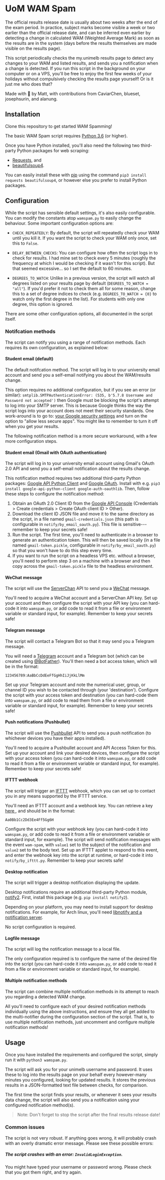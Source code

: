 # UoM WAM Spam

The official results release date is usually about two weeks after
the end of the exam period.  In practice, subject marks become visible
a week or two earlier than the official release date, and can be
inferred even earlier by detecting a change in calculated WAM (Weighted
Average Mark) as soon as the results are in the system (days before the
results themselves are made visible on the results page).

This script periodically checks the my.unimelb results page to detect
any changes to your WAM and listed results, and sends you a notification
when a change is detected.
If you run this script in the background on your computer or on a VPS,
you'll be free to enjoy the first few weeks of your holidays without
compulsively checking the results page yourself!
Or is it just me who does that?

Made with :purple_heart: by Matt, with contributions from CaviarChen,
blueset, josephsurin, and alanung.


## Installation

Clone this repository to get started WAM Spamming!

The basic WAM Spam script requires [Python 3.6](https://www.python.org/)
(or higher).

Once you have Python installed, you'll also need the following two
third-party Python packages for web scraping:

* [Requests](https://2.python-requests.org/en/master/), and 
* [beautifulsoup4](https://www.crummy.com/software/BeautifulSoup/bs4/doc/).

You can easily install these with [pip](https://pypi.python.org/pypi/pip)
using the command `pip3 install requests beautifulsoup4`, or however else
you prefer to install Python packages.


## Configuration

While the script has sensible default settings, it's also easily configurable.
You can modify the constants atop `wamspam.py` to easily change the behaviour.
Some important configuration options are:

* `CHECK_REPEATEDLY`: By default, the script will repeatedly check your WAM
until you kill it.
If you want the script to check your WAM only once, set this to `False`.

* `DELAY_BETWEEN_CHECKS`: You can configure how often the script logs in to
check for results.
I had mine set to check every 5 minutes (roughly the frequency at which I
would be checking if it wasn't for this script). But that seemed excessive...
so I set the default to 60 minutes.

* `DEGREES_TO_WATCH`: Unlike in a previous version, the script will watch all
degrees listed on your results page by default (`DEGREES_TO_WATCH = "all"`).
If you'd prefer it not to check them all for some reason, change this to a set
of degree indices to check (e.g. `DEGREES_TO_WATCH = {0}` to watch only the
first degree in the list). For students with only one degree, this option is
ignored.

There are some other configuration options, all documented in the script itself.

### Notifcation methods

The script can notify you using a range of notification methods. Each requires
its own configuration, as explained below:

#### Student email (default)

The default notifcation method. The script will log in to your university email
account and send you a self-email notifying you about the WAM/results change.

This option requires no additional configuration, but if you see an error (or
similar):
`smtplib.SMTPAuthenticationError: (535, b'5.7.8 Username and Password not accepted')`
then Google must be blocking the script's attempt to log into your SMTP server.
This is because Google thinks the way the script logs into your account does not
meet their security standards.  One work-around is to go to: [your Google
security settings](https://myaccount.google.com/u/2/lesssecureapps?pageId=none)
and turn on the option to "allow less secure apps".
You might like to remember to turn it off when you get your results.

The following notification method is a more secure workaround, with a few more
configuration steps.


#### Student email (Gmail with OAuth authentication)

The script will log in to your university email account using Gmail's OAuth 2.0
API and send you a self-email notification about the results change.

This notification method requires two additional third-party Python packages:
[Google API Python Client](https://github.com/googleapis/google-api-python-client) 
and [Google OAuth](https://github.com/googleapis/google-auth-library-python-oauthlib).
Install with e.g. `pip3 install google-api-python-client google-auth-oauthlib`.
Then, follow these steps to configure the notification method:

1. Obtain an OAuth 2.0 Client ID from the [Google API Console](https://console.developers.google.com)
   (Credentials > Create credentials > Create OAuth client ID > Other).
2. Download the client ID JSON file and move it to the same directory as the
   script, in a file named `gmail-credentials.json` (this path is configurable
   in `notify/by_email_oauth.py`). This file is sensitive---remember to keep
   your secrets safe!
3. Run the script. The first time, you'll need to authenticate in a browser to
   generate an authentication token. This will then be saved locally (in a file
   named `gmail-token.pickle`, configurable in `notify/by_email_oauth.py`) so
   that you won't have to do this step every time.
4. If you want to run the script on a headless VPS etc. without a browser,
   you'll need to perform step 3 on a machine with a browser and then copy
   across the `gmail-token.pickle` file to the headless environment.


#### WeChat message

The script will use the [ServerChan](https://sc.ftqq.com) API to send you a
[WeChat](https://wechat.com) message.

You'll need to acquire a WeChat account and a ServerChan API key.
Set up your account and then configure the script with your API key
(you can hard-code it into `wamspam.py`, or add code to read it from a file 
or environment variable or standard input, for example).
Remember to keep your secrets safe!


#### Telegram message

The script will contact a Telegram Bot so that it may send you a Telegram
message.

You will need a [Telegram](https://telegram.org) account and a Telegram bot
(which can be created using [@BotFather](https://t.me/botfather)).
You'll then need a bot access token, which will be in the format:

```
123456789:AaBbCcDdEeFfGgHhIiJjKkLlMm
```

Set up your Telegram account and note the numerical user, group, or channel ID
you wish to be contacted through (your 'destination').
Configure the script with your access token and destination (you can hard-code
them into `wamspam.py`, or add code to read them from a file or environment
variable or standard input, for example).
Remember to keep your secrets safe!


#### Push notifications (Pushbullet)

The script will use the [Pushbullet](https://www.pushbullet.com) API to send
you a push notification (to whichever devices you have their apps installed).

You'll need to acquire a Pushbullet account and API Access Token for this.
Set up your account and link your desired devices, then configure the script
with your access token (you can hard-code it into `wamspam.py`, or add code to
read it from a file or environment variable or standard input, for example).
Remember to keep your secrets safe!


#### IFTTT webhook

The script will trigger an [IFTTT](https://ifttt.com) webhook, which you can
set up to contact you in any means supported by the IFTTT service.

You'll need an IFTTT account and a webhook key. You can retrieve a key [here
](https://ifttt.com/maker_webhooks), and should be in the format:

```
Aa0Bb1Cc2Dd3Ee4Ff5Gg6H
```

Configure the script with your webhook key (you can hard-code it into
`wamspam.py`, or add code to read it from a file or environment variable or
standard input, for example).
The script will send notification messages with the event `wam-spam`, with
`value1` set to the subject of the notification and `value2` set to the
body text. Set up an IFTTT applet to respond to this event, and enter the
webhook key into the script at runtime, or hard-code it into
`notify/by_ifttt.py`.
Remember to keep your secrets safe!


#### Desktop notification

The script will trigger a desktop notification displaying the update.

Desktop notifications require an additional third-party Python module,
[notify2](notify2.readthedocs.org). First, install this package (e.g.
`pip install notify2`).

Depending on your platform, you may need to install support for desktop
notifications. For example, for Arch linux, you'll need [libnotify and a
notification server](https://wiki.archlinux.org/index.php/Desktop_notifications).

No script configuration is required.

#### Logfile message

The script will log the notification message to a local file.

The only configuration required is to configure the name of the desired file
into the script (you can hard-code it into `wamspam.py`, or add code to read
it from a file or environment variable or standard input, for example).


#### Multiple notification methods

The script can combine multiple notification methods in its attempt to reach
you regarding a detected WAM change.

All you'll need to configure each of your desired notification methods
individually using the above instructions, and ensure they all get added to the
multi-notifier during the configuration section of the script. That is,
to use multiple notification methods, just uncomment and configure multiple
notification methods!



## Usage

Once you have installed the requirements and configured the script, simply run
it with `python3 wamspam.py`.

The script will ask you for your unimelb username and password. It uses these
to log into the results page on your behalf every however-many minutes you
configured, looking for updated results. It stores the previous results in a
JSON-formatted text file between checks, for comparison.

The first time the script finds your results, or whenever it sees your results
data change, the script will also send you a notification using your configured
notification method(s).

> Note: Don't forget to stop the script after the final results release date!


### Common issues

The script is not very robust.  If anything goes wrong, it will probably crash
with an overly dramatic error message.  Please see these possible errors:

##### The script crashes with an error: `InvalidLoginException`.

You might have typed your username or password wrong.
Please check that you got them right, and try again.
